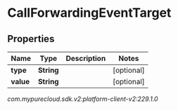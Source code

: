 # CallForwardingEventTarget


## Properties

| Name | Type | Description | Notes |
| ------------ | ------------- | ------------- | ------------- |
| **type** | **String** |  |  [optional] |
| **value** | **String** |  |  [optional] |




_com.mypurecloud.sdk.v2:platform-client-v2:229.1.0_
